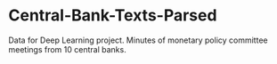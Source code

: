 # Central-Bank-Texts-Parsed
Data for Deep Learning project.  Minutes of monetary policy committee meetings from 10 central banks.
